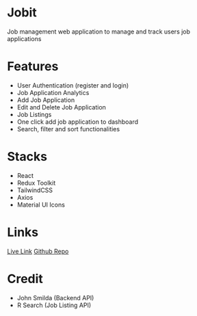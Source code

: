 # Jobit
Job management web application to manage and track users job applications

# Features
- User Authentication (register and login)
- Job Application Analytics
- Add Job Application
- Edit and Delete Job Application
- Job Listings
- One click add job application to dashboard
- Search, filter and sort functionalities

# Stacks
- React
- Redux Toolkit
- TailwindCSS
- Axios
- Material UI Icons

# Links
[Live Link]("")
[Github Repo](https://github.com/IsaacBukunmi/jobit)

# Credit
- John Smilda (Backend API)
- R Search (Job Listing API)